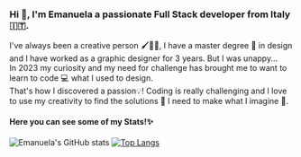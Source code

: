 ### Hi 👋, I'm Emanuela a passionate Full Stack developer from Italy 🇮🇹.

I've always been a creative person 🖌🎨✨, I have a master degree 📜 in design and I have worked as a graphic designer for 3 years. But I was unappy...<br>
In 2023 my curiosity and my need for challenge has brought me to want to learn to code 💻 what I used to design. <br>
That's how I discovered a passion💡! Coding is really challenging and I love to use my creativity to find the solutions 📐 I need to make what I imagine 💭. <br>

<h4>Here you can see some of my Stats!✨</h4>


![Emanuela's GitHub stats](https://github-readme-stats.vercel.app/api?username=EmanuelaPau&show_icons=true&theme=transparent) [![Top Langs](https://github-readme-stats.vercel.app/api/top-langs/?username=EmanuelaPau&layout=compact)](https://github.com/anuraghazra/github-readme-stats)
<!--
**EmanuelaPau/EmanuelaPau** is a ✨ _special_ ✨ repository because its `README.md` (this file) appears on your GitHub profile.

Here are some ideas to get you started:

- 🔭 I’m currently working on ...
- 🌱 I’m currently learning ...
- 👯 I’m looking to collaborate on ...
- 🤔 I’m looking for help with ...
- 💬 Ask me about ...
- 📫 How to reach me: ...
- 😄 Pronouns: ...
- ⚡ Fun fact: ...
-->
